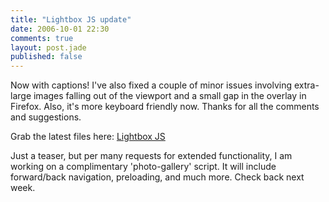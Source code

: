 ```yaml
---
title: "Lightbox JS update"
date: 2006-10-01 22:30
comments: true
layout: post.jade
published: false
---
```

Now with captions! I've also fixed a couple of minor issues involving extra-large images falling out of the viewport and a small gap in the overlay in Firefox. Also, it's more keyboard friendly now. Thanks for all the comments and suggestions.

Grab the latest files here: [Lightbox JS][1]

 [1]: /projects/lightbox/

Just a teaser, but per many requests for extended functionality, I am working on a complimentary 'photo-gallery' script. It will include forward/back navigation, preloading, and much more. Check back next week.
